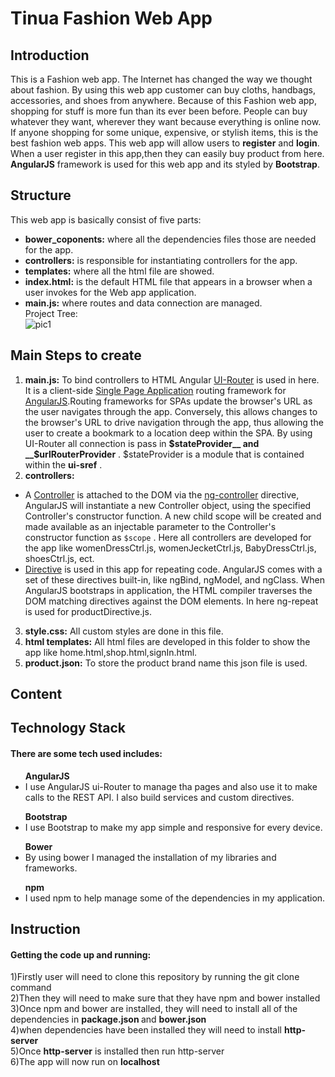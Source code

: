 # Tinua Fashion Web App
## Introduction
This is a Fashion web app. The Internet has changed the way we thought about fashion.
By using this web app customer can buy cloths, handbags, accessories, and shoes from anywhere.
Because of this Fashion web app, shopping for stuff is more fun than its ever been before.
People can buy whatever they want, wherever they want because everything is online now. 
If anyone shopping for some unique, expensive, or stylish items, this is the best fashion web apps.
This web app will allow users to **register** and **login**. When a user register 
in this app,then they can easily buy product from here.<br>
**AngularJS** framework is used for this web app and its styled by **Bootstrap**.

## Structure
This web app is basically consist of five parts:<br>
* __bower_coponents:__ where all the dependencies files those are needed for the app.
* __controllers:__ is responsible for instantiating controllers for the app. 
* __templates:__ where all the html file are showed.
* __index.html:__ is the default HTML file that appears in a browser when a user invokes for the Web app application.
* __main.js:__  where routes and data connection are managed. <br>
  Project Tree: <br>
  ![pic1](https://user-images.githubusercontent.com/24476948/30787078-1f9d11b0-a179-11e7-98d4-1b9c3324061d.png)

  
## Main Steps to create
1. __main.js:__ 
To bind controllers to HTML Angular [UI-Router](https://ui-router.github.io/ng1/) is used in here. It is a client-side [Single Page Application](https://en.wikipedia.org/wiki/Single-page_application) routing framework for [AngularJS](https://angularjs.org/).Routing frameworks for SPAs update the browser's URL as the user navigates through the app. Conversely, this allows changes to the browser's URL to drive navigation through the app, thus allowing the user to create a bookmark to a location deep within the SPA.
By using UI-Router all connection is pass in __$stateProvider__ and __$urlRouterProvider__ . $stateProvider is a module that is contained within the __ui-sref__ .
2. __controllers:__ 
* A [Controller](https://docs.angularjs.org/guide/controller) is attached to the DOM via the [ng-controller](https://docs.angularjs.org/api/ng/directive/ngController) directive, AngularJS will instantiate a new Controller object, using the specified Controller's constructor function. A new child scope will be created and made available as an injectable parameter to the Controller's constructor function as ```$scope``` .
Here all controllers are developed for the app like womenDressCtrl.js, womenJecketCtrl.js, BabyDressCtrl.js, shoesCtrl.js, ect.
* [Directive](https://docs.angularjs.org/guide/directive) is used in this app for repeating code. AngularJS comes with a set of these directives built-in, like ngBind, ngModel, and ngClass. When AngularJS bootstraps in application, the HTML compiler traverses the DOM matching directives against the DOM elements. In here ng-repeat is used for productDirective.js. 
3. __style.css:__
All custom styles are done in this file.
4. __html templates:__
All html files are developed in this folder to show the app like home.html,shop.html,signIn.html.
5. __product.json:__
To store the product brand name this json file is used.




## Content
## Technology Stack
<h4>There are some tech used includes: </h4>
<ul>
  <b>AngularJS</b>
  <li>I use AngularJS ui-Router to manage tha pages and also use it to 
  make calls to the REST API. I also build services and custom directives.</li>
</ul>
<ul>
  <b>Bootstrap</b>
  <li>I use Bootstrap to make my app simple and responsive for every device.</li>
</ul>
<ul>
  <b>Bower</b>
  <li>By using bower I managed the installation of my libraries 
  and frameworks.</li>
</ul>
<ul>
  <b>npm</b>
  <li>I used npm to help manage some of  the dependencies in my application.</li>
</ul>

## Instruction
<h4>Getting the code up and running:</h4>
<p>
1)Firstly user will need to clone this repository by running the
 git clone <https://github.com/hureferdous/Stream-One-Project.git> command <br>
 2)Then they will need to make sure that they have npm and bower installed <br>
 3)Once npm and bower are installed, they will need to install all of the 
 dependencies in <b>package.json </b>and <b>bower.json</b> <br>
 4)when dependencies have been installed they will need to install <b>http-server</b> <br>
 5)Once <b>http-server</b> is installed then run http-server <br>
 6)The app will now run on <b>localhost</b><br>


